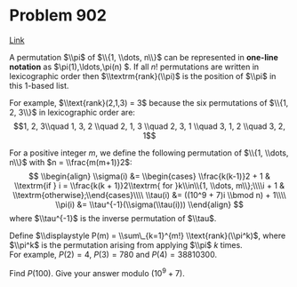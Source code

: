 # Problem 902

[Link](https://projecteuler.net/problem=902)

A permutation $\\pi$ of $\\{1, \\dots, n\\}$ can be represented in **one-line notation** as $\\pi(1),\\ldots,\\pi(n) $. If all $n!$ permutations are written in lexicographic order then $\\textrm{rank}(\\pi)$ is the position of $\\pi$ in this 1-based list.

For example, $\\text{rank}(2,1,3) = 3$ because the six permutations of $\\{1, 2, 3\\}$ in lexicographic order are: $$1, 2, 3\\quad 1, 3, 2 \\quad 2, 1, 3 \\quad 2, 3, 1 \\quad 3, 1, 2 \\quad 3, 2, 1$$ 

For a positive integer $m$, we define the following permutation of $\\{1, \\dots, n\\}$ with $n = \\frac{m(m+1)}2$: $$ \\begin{align} \\sigma(i) &= \\begin{cases} \\frac{k(k-1)}2 + 1 & \\textrm{if } i = \\frac{k(k + 1)}2\\textrm{ for }k\\in\\{1, \\dots, m\\};\\\\i + 1 & \\textrm{otherwise};\\end{cases}\\\\ \\tau(i) &= ((10^9 + 7)i \\bmod n) + 1\\\\ \\pi(i) &= \\tau^{-1}(\\sigma(\\tau(i))) \\end{align} $$ where $\\tau^{-1}$ is the inverse permutation of $\\tau$. 

Define $\\displaystyle P(m) = \\sum\_{k=1}^{m!} \\text{rank}(\\pi^k)$, where $\\pi^k$ is the permutation arising from applying $\\pi$ $k$ times.  
For example, $P(2) = 4$, $P(3) = 780$ and $P(4) = 38810300$.

Find $P(100)$. Give your answer modulo $(10^9 + 7)$.
